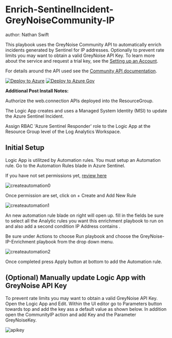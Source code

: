 # Enrich-SentinelIncident-GreyNoiseCommunity-IP
author: Nathan Swift

This playbook uses the GreyNoise Community API to automatically enrich incidents generated by Sentinel for IP addresses. Optionally to prevent rate limits you may want to obtain a valid GreyNoise API Key. To learn more about the service and request a trial key, see the [Setting up an Account](https://developer.greynoise.io/docs/setting-up-an-account).

For details around the API used see the [Community API documentation](https://developer.greynoise.io/reference/community-api#get_v3-community-ip).

[![Deploy to Azure](https://aka.ms/deploytoazurebutton)](https://portal.azure.com/#create/Microsoft.Template/uri/https%3A%2F%2Fraw.githubusercontent.com%2FAzure%2FAzure-Sentinel%2Fmaster%2FPlaybooks%2FEnrich-SentinelIncident-GreyNoiseCommunity-IP%2Fazuredeploy.json)
[![Deploy to Azure Gov](https://aka.ms/deploytoazuregovbutton)](https://portal.azure.us/#create/Microsoft.Template/uri/https%3A%2F%2Fraw.githubusercontent.com%2FAzure%2FAzure-Sentinel%2Fmaster%2FPlaybooks%2FEnrich-SentinelIncident-GreyNoiseCommunity-IP%2Fazuredeploy.json)

**Additional Post Install Notes:**

Authorize the web.connection APIs deployed into the ResourceGroup.

The Logic App creates and uses a Managed System Identity (MSI) to update the Azure Sentinel Incident.

Assign RBAC 'Azure Sentinel Responder' role to the Logic App at the Resource Group level of the Log Analytics Workspace.

## Initial Setup

Logic App is utilitzed by Automation rules. You must setup an Automation rule. Go to the Automation Rules blade in Azure Sentinel.

If you have not set permissions yet, [review here](https://docs.microsoft.com/azure/sentinel/automate-incident-handling-with-automation-rules#permissions-for-automation-rules-to-run-playbooks)

![createautomation0](Images/createautomation0.png)

Once permission are set, click on + Create and Add New Rule

![createautomation1](Images/createautomation1.png)

An new automation rule blade on right will open up. fill in the fields be sure to select all the Analytic rules you want this enrichment playbook to run on and also add a second condition IP Address contains .

Be sure under Actions to choose Run playbook and choose the GreyNoise-IP-Enrichment playbook from the drop down menu.

![createautomation2](Images/createautomation2.png)

Once completed press Apply button at bottom to add the Automation rule.

## (Optional) Manually update Logic App with GreyNoise API Key

To prevent rate limits you may want to obtain a valid GreyNoise API Key. Open the Logic App and Edit. Within the UI editor go to Parameters button towards top and add the key ass a default value as shown below. In addition open the CommunityIP action and add Key and the Parameter GreyNoiseKey.

![apikey](Images/apikey.png)
